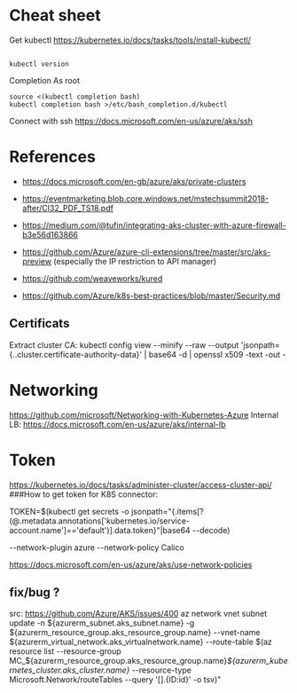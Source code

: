 # Cheat sheet

Get kubectl https://kubernetes.io/docs/tasks/tools/install-kubectl/
```sudo snap install kubectl --classic

kubectl version
```
Completion
As root
```shell script
source <(kubectl completion bash)
kubectl completion bash >/etc/bash_completion.d/kubectl

```

Connect with ssh https://docs.microsoft.com/en-us/azure/aks/ssh


# References
- https://docs.microsoft.com/en-gb/azure/aks/private-clusters
- https://eventmarketing.blob.core.windows.net/mstechsummit2018-after/CI32_PDF_TS18.pdf
- https://medium.com/@tufin/integrating-aks-cluster-with-azure-firewall-b3e56d163866

- https://github.com/Azure/azure-cli-extensions/tree/master/src/aks-preview (especially the IP restriction to API manager)

- https://github.com/weaveworks/kured
- https://github.com/Azure/k8s-best-practices/blob/master/Security.md

## Certificats 

Extract cluster CA:
kubectl config view --minify --raw --output 'jsonpath={..cluster.certificate-authority-data}' | base64 -d | openssl x509 -text -out -

# Networking
https://github.com/microsoft/Networking-with-Kubernetes-Azure
Internal LB: https://docs.microsoft.com/en-us/azure/aks/internal-lb

# Token
https://kubernetes.io/docs/tasks/administer-cluster/access-cluster-api/
###How to get token for K8S connector: 

TOKEN=$(kubectl get secrets -o jsonpath="{.items[?(@.metadata.annotations['kubernetes\.io/service-account\.name']=='default')].data.token}"|base64 --decode)


--network-plugin azure --network-policy Calico


https://docs.microsoft.com/en-us/azure/aks/use-network-policies

## fix/bug ?
src: https://github.com/Azure/AKS/issues/400
az network vnet subnet update -n ${azurerm_subnet.aks_subnet.name} -g ${azurerm_resource_group.aks_resource_group.name} --vnet-name ${azurerm_virtual_network.aks_virtualnetwork.name} --route-table $(az resource list --resource-group MC_${azurerm_resource_group.aks_resource_group.name}_${azurerm_kubernetes_cluster.aks_cluster.name}_<YOUR LOCATION HERE> --resource-type Microsoft.Network/routeTables --query '[].{ID:id}' -o tsv)"
